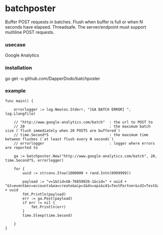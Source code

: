 # batchposter

Buffer POST requests in batches. Flush when buffer is full or when N seconds have elapsed. Threadsafe.
The server/endpoint must support multiline POST requests.

### usecase

Google Analytics

### installation

  go get -u github.com/DapperDodo/batchposter

### example

    func main() {
    
    	errorlogger := log.New(os.Stderr, "[GA BATCH ERROR] ", log.Llongfile)
    	
    	// "http://www.google-analytics.com/batch" 	: the url to POST to
    	// 20										: the maximum batch size (`flush immediately when 20 POSTS are buffered`)
    	// time.Second*5 							: the maximum time between flushes (`at least flush every N seconds`)
    	// errorlogger 								: logger where errors are reported to
  
    	ga := batchposter.New("http://www.google-analytics.com/batch", 20, time.Second*5, errorlogger)
    
    	for {
    		uuid := strconv.Itoa(1000000 + rand.Intn(8999999))
    
    		payload := "v=1&tid=UA-76659026-1&cid=" + uuid + "&t=event&ec=accounts&ea=create&aip=1&ds=api&cd1=TestPartner&cd2=TestGame&uid=" + uuid
    		fmt.Println(payload)
    		err := ga.Post(payload)
    		if err != nil {
    			fmt.Println(err)
    		}
    		time.Sleep(time.Second)
    
    	}
    }
